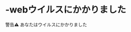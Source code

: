 # -webウイルスにかかりました
<!DOCTYPE HTML>
<HTML>
<HEAD>
	警告⚠️
	あなたはウイルスにかかりました
</HEAD>
<BODY>
	
</BODY>
</HTML>
